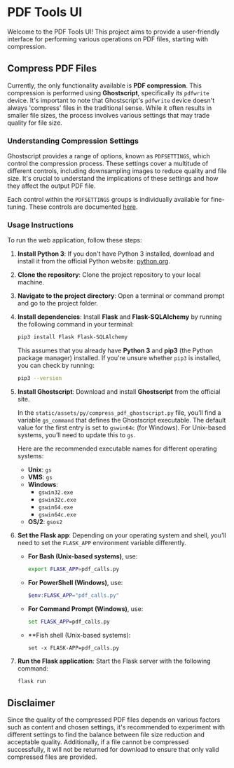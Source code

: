 # PDF Tools UI

Welcome to the PDF Tools UI! This project aims to provide a user-friendly interface for performing various operations on PDF files, starting with compression.

## Compress PDF Files

Currently, the only functionality available is **PDF compression**. This compression is performed using **Ghostscript**, specifically its `pdfwrite` device. It's important to note that Ghostscript's `pdfwrite` device doesn't always 'compress' files in the traditional sense. While it often results in smaller file sizes, the process involves various settings that may trade quality for file size. 

### Understanding Compression Settings

Ghostscript provides a range of options, known as `PDFSETTINGS`, which control the compression process. These settings cover a multitude of different controls, including downsampling images to reduce quality and file size. It's crucial to understand the implications of these settings and how they affect the output PDF file.

Each control within the `PDFSETTINGS` groups is individually available for fine-tuning. These controls are documented [here](https://ghostscript.readthedocs.io/en/latest/VectorDevices.html). 



### Usage Instructions

To run the web application, follow these steps:

1. **Install Python 3**:
   If you don't have Python 3 installed, download and install it from the official Python website: [python.org](https://www.python.org/downloads/).

2. **Clone the repository**:
   Clone the project repository to your local machine.

3. **Navigate to the project directory**:
   Open a terminal or command prompt and go to the project folder.

4. **Install dependencies**:
   Install **Flask** and **Flask-SQLAlchemy** by running the following command in your terminal:
   ```bash
   pip3 install Flask Flask-SQLAlchemy
   ```
   This assumes that you already have **Python 3** and **pip3** (the Python package manager) installed. If you're unsure whether `pip3` is installed, you can check by running:
   ```bash
   pip3 --version
   ```

5. **Install Ghostscript**:
   Download and install **Ghostscript** from the official site.

   In the `static/assets/py/compress_pdf_ghostscript.py` file, you’ll find a variable `gs_command` that defines the Ghostscript executable. The default value for the first entry is set to `gswin64c` (for Windows). For Unix-based systems, you’ll need to update this to `gs`.

   Here are the recommended executable names for different operating systems:
   
   - **Unix**: `gs`
   - **VMS**: `gs`
   - **Windows**: 
     - `gswin32.exe`
     - `gswin32c.exe`
     - `gswin64.exe`
     - `gswin64c.exe`
   - **OS/2**: `gsos2`

6. **Set the Flask app**:
   Depending on your operating system and shell, you’ll need to set the `FLASK_APP` environment variable differently.

   - **For Bash (Unix-based systems)**, use:
     ```bash
     export FLASK_APP=pdf_calls.py
     ```

   - **For PowerShell (Windows)**, use:
     ```powershell
     $env:FLASK_APP="pdf_calls.py"
     ```

   - **For Command Prompt (Windows)**, use:
     ```cmd
     set FLASK_APP=pdf_calls.py
     ```

   - **Fish shell (Unix-based systems):
     ```fish
     set -x FLASK-APP=pdf_calls.py
     ```


7. **Run the Flask application**:
   Start the Flask server with the following command:
   ```bash
   flask run
   ```




## Disclaimer

Since the quality of the compressed PDF files depends on various factors such as content and chosen settings, it's recommended to experiment with different settings to find the balance between file size reduction and acceptable quality. Additionally, if a file cannot be compressed successfully, it will not be returned for download to ensure that only valid compressed files are provided.
